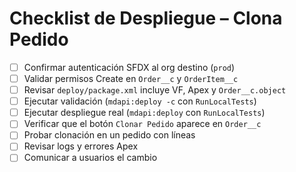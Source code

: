 # Checklist de Despliegue – Clona Pedido

- [ ] Confirmar autenticación SFDX al org destino (`prod`)
- [ ] Validar permisos Create en `Order__c` y `OrderItem__c`
- [ ] Revisar `deploy/package.xml` incluye VF, Apex y `Order__c.object`
- [ ] Ejecutar validación (`mdapi:deploy -c` con `RunLocalTests`)
- [ ] Ejecutar despliegue real (`mdapi:deploy` con `RunLocalTests`)
- [ ] Verificar que el botón `Clonar Pedido` aparece en `Order__c`
- [ ] Probar clonación en un pedido con líneas
- [ ] Revisar logs y errores Apex
- [ ] Comunicar a usuarios el cambio
